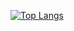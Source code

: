 [![Top Langs](https://github-readme-stats.vercel.app/api/top-langs/?username=NaveenTayyebi&langs_count=8&bg_color=20,000000,FFAA00,FFEC00&title_color=fff&text_color=fff)](https://github.com/NaveenTayyebi/github-readme-stats)
